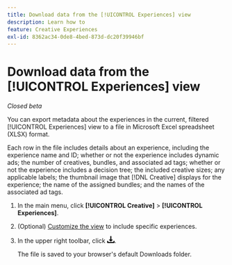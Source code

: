 ```yaml
---
title: Download data from the [!UICONTROL Experiences] view
description: Learn how to
feature: Creative Experiences
exl-id: 8362ac34-0de8-4bed-873d-dc20f39946bf
---
```

# Download data from the [!UICONTROL Experiences] view

*Closed beta*

You can export metadata about the experiences in the current, filtered [!UICONTROL Experiences] view to a file in Microsoft Excel spreadsheet (XLSX) format.

Each row in the file includes details about an experience, including the experience name and ID; whether or not the experience includes dynamic ads; the number of creatives, bundles, and associated ad tags; whether or not the experience includes a decision tree; the included creative sizes; any applicable labels; the thumbnail image that [!DNL Creative] displays for the experience; the name of the assigned bundles; and the names of the associated ad tags.

1. In the main menu, click **[!UICONTROL Creative]** > **[!UICONTROL Experiences]**.

1. (Optional) [Customize the view](/help/creative/introduction/customize-data-views.md) to include specific experiences.

1. In the upper right toolbar, click ![Download](/help/creative/assets/download.png "Download").

     The file is saved to your browser's default Downloads folder.
